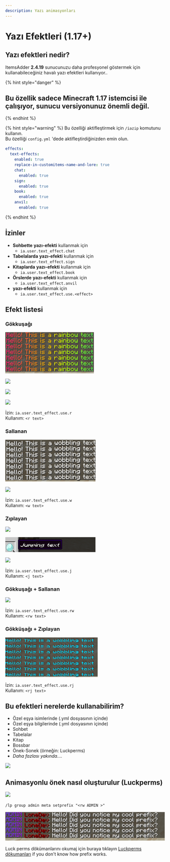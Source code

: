 ```yaml
---
description: Yazı animasyonları
---
```


# Yazı Efektleri (1.17+)

## Yazı efektleri nedir?

ItemsAdder **2.4.19** sunucunuzu daha profesyonel göstermek için kullanabileceğiniz havalı yazı efektleri kullanıyor..

{% hint style="danger" %}
## Bu özellik sadece **Minecraft 1.17** istemcisi ile çalışıyor, sunucu versiyonunuz önemli değil.
{% endhint %}

{% hint style="warning" %}
Bu özelliği aktifleştirmek için `/iazip` komutunu kullanın.\
Bu özelliği `config.yml` 'dede aktifleştirdiğinizden emin olun.

```yaml
effects:
  text-effects:
    enabled: true
    replace-in-customitems-name-and-lore: true
    chat:
      enabled: true
    sign:
      enabled: true
    book:
      enabled: true
    anvil:
      enabled: true
```
{% endhint %}



## İzinler

* **Sohbette** **yazı-efekti** kullanmak için
  * `ia.user.text_effect.chat`
* **Tabelalarda** **yazı-efekti** kullanmak için
  * `ia.user.text_effect.sign`
* **Kitaplarda** **yazı-efekti**  kullanmak için
  * `ia.user.text_effect.book`
* **Örslerde** **yazı-efekti**  kullanmak için
  * `ia.user.text_effect.anvil`
* **yazı-efekti** kullanmak için
  * `ia.user.text_effect.use.<effect>`

## Efekt listesi

### Gökkuşağı

![](../.gitbook/assets/rainbow.gif)

![](<../.gitbook/assets/immagine (128).png>)

![](<../.gitbook/assets/immagine (129).png>)

![](../.gitbook/assets/rainbow\_item.gif)

İzin: `ia.user.text_effect.use.r`\
Kullanım: `<r text>`

### Sallanan

![](../.gitbook/assets/wobble.gif)

![](../.gitbook/assets/wobble\_item.gif)

İzin: `ia.user.text_effect.use.w`\
Kullanım: `<w text>`

### Zıplayan

![](../.gitbook/assets/jump\_chat.gif)

![](../.gitbook/assets/jump.gif)

![](../.gitbook/assets/jump\_boss.gif)

İzin: `ia.user.text_effect.use.j`\
Kullanım: `<j text>`

### Gökkuşağı + Sallanan

![](../.gitbook/assets/rw\_chat.gif)

İzin: `ia.user.text_effect.use.rw`\
Kullanım: `<rw text>`

### Gökküşağı + Zıplayan

![](../.gitbook/assets/rj.gif)

İzin: `ia.user.text_effect.use.rj`\
Kullanım: `<rj text>`

## Bu efektleri nerelerde kullanabilirim?

* Özel eşya isimlerinde (.yml dosyasının içinde)
* Özel eşya bilgilerinde (.yml dosyasının içinde)
* Sohbet
* Tabelalar
* Kitap
* Bossbar
* Önek-Sonek (örneğin: Luckperms)
* _Daha fazlası yakında...._

![](../.gitbook/assets/rainbow\_wobble\_lore.gif)

## Animasyonlu önek nasıl oluşturulur (Luckperms)

![](<../.gitbook/assets/immagine (133).png>)

`/lp group admin meta setprefix "<rw ADMIN >"`

![](../.gitbook/assets/prefix.gif)

Luck perms dökümanlarını okumaj için buraya tıklayın [ Luckperms dökumanları](https://luckperms.net/wiki/Prefixes,-Suffixes-&-Meta) if you don't know how prefix works.
